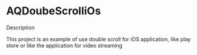 # AQDoubeScrolliOs

Description

This project is an example of use double scroll for iOS application, like play store or like the application for video streaming
